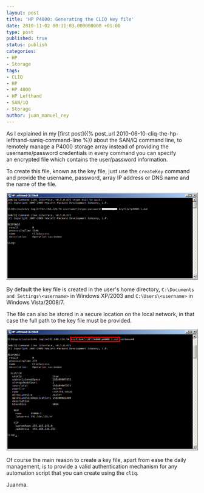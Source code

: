 ```yaml
---
layout: post
title: 'HP P4000: Generating the CLIQ key file'
date: 2010-11-02 00:11:03.000000000 +01:00
type: post
published: true
status: publish
categories:
- HP
- Storage
tags:
- CLIQ
- HP
- HP 4000
- HP Lefthand
- SAN/iQ
- Storage
author: juan_manuel_rey
---
```


As I explained in my [first post]({% post_url 2010-06-10-cliq-the-hp-lefthand-saniq-command-line %}) about the SAN/iQ command line, to remotely manage a P4000 storage array instead of
providing the username/password credentials in every command you can specify an encrypted file which contains the user/password information.

To create this file, known as the key file, just use the `createKey` command and provide the username, password, array IP address or DNS name and the name of the file.

[![](/images/key-file.png "key-file")]({{site.url}}/images/key-file.png)

By default the key file is created in the user's home directory, `C:\Documents and Settings\<username>` in Windows XP/2003 and `C:\Users\<username>` in Windows Vista/2008/7.

The file can also be stored in a secure location on the local network, in that case the full path to the key file must be provided.

[![](/images/getclusterinfo.png "getclusterinfo")]({{site.url}}/images/getclusterinfo.png)

Of course the main reason to create a key file, apart from ease the daily management, is to provide a valid authentication mechanism for any automation script that you can create using the `cliq`.

Juanma.
